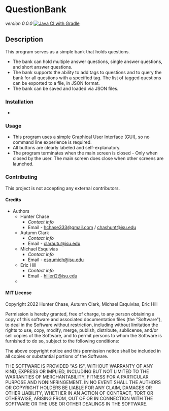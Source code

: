 # QuestionBank
*version 0.0.0*
[![Java CI with Gradle](https://github.com/CS3321TeamC/QuestionBank/actions/workflows/gradle.yml/badge.svg)](https://github.com/CS3321TeamC/QuestionBank/actions/workflows/gradle.yml)

## Description
This program serves as a simple bank that holds questions.
- The bank can hold multiple answer questions, single answer questions, and short answer questions.
- The bank supports the ability to add tags to questions and to query the bank for all questions with a specified tag. The list of tagged questions can be exported to a file, in JSON format.
- The bank can be saved and loaded via JSON files.

### Installation
-


### Usage
- This program uses a simple Graphical User Interface (GUI), so no command line experience is required.
- All buttons are clearly labeled and self-explanatory.
- The program terminates when the main screen is closed - Only when closed by the user. The main screen does close when other screens are launched.


### Contributing
This project is not accepting any external contributors.


#### Credits
- Authors
  - Hunter Chase
    - *Contact info*
    - Email - hchase333@gmail.com / chashunt@isu.edu
  - Autumn Clark
    - *Contact info*
    - Email - clarautu@isu.edu
  - Michael Esquivias
    - *Contact info*
    - Email - esqumich@isu.edu
  - Eric Hill
    - *Contact info*
    - Email - hilleri2@isu.edu
  -


#### MIT License

Copyright 2022 Hunter Chase, Autumn Clark, Michael Esquivias, Eric Hill

Permission is hereby granted, free of charge, to any person obtaining a copy of this software and associated documentation files (the "Software"), to deal in the Software without restriction, including without limitation the rights to use, copy, modify, merge, publish, distribute, sublicense, and/or sell copies of the Software, and to permit persons to whom the Software is furnished to do so, subject to the following conditions:

The above copyright notice and this permission notice shall be included in all copies or substantial portions of the Software.

THE SOFTWARE IS PROVIDED "AS IS", WITHOUT WARRANTY OF ANY KIND, EXPRESS OR IMPLIED, INCLUDING BUT NOT LIMITED TO THE WARRANTIES OF MERCHANTABILITY, FITNESS FOR A PARTICULAR PURPOSE AND NONINFRINGEMENT. IN NO EVENT SHALL THE AUTHORS OR COPYRIGHT HOLDERS BE LIABLE FOR ANY CLAIM, DAMAGES OR OTHER LIABILITY, WHETHER IN AN ACTION OF CONTRACT, TORT OR OTHERWISE, ARISING FROM, OUT OF OR IN CONNECTION WITH THE SOFTWARE OR THE USE OR OTHER DEALINGS IN THE SOFTWARE.
